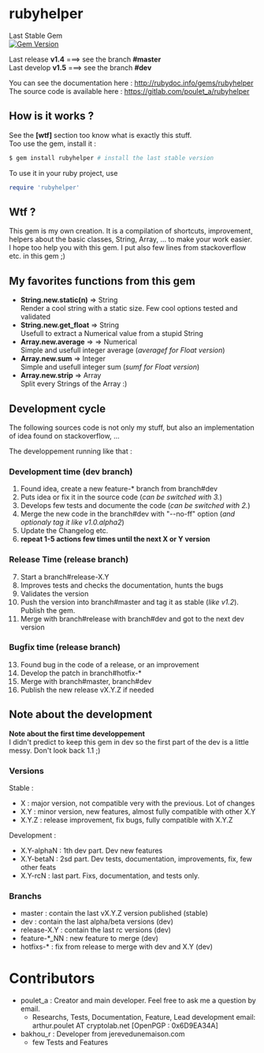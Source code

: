 # rubyhelper

Last Stable Gem  
[![Gem Version](https://badge.fury.io/rb/rubyhelper.svg)](http://badge.fury.io/rb/rubyhelper)  

Last release	**v1.4** ===> see the branch **#master**  
Last develop	**v1.5** ===> see the branch **#dev**  

You can see the documentation here : http://rubydoc.info/gems/rubyhelper  
The source code is available here  : https://gitlab.com/poulet_a/rubyhelper  


## How is it works ?
See the **[wtf]** section too know what is exactly this stuff.  
Too use the gem, install it :
```bash
$ gem install rubyhelper # install the last stable version
```

To use it in your ruby project, use
```ruby
require 'rubyhelper'
```


## Wtf ?
This gem is my own creation. It is a compilation of shortcuts, improvement,
helpers about the basic classes, String, Array, ... to make your work easier.  
I hope too help you with this gem. I put also few lines from stackoverflow etc.
in this gem ;)


## My favorites functions from this gem
- **String.new.static(n)** => String  
	Render a cool string with a static size. Few cool options tested and validated  
- **String.new.get_float** => String  
	Usefull to extract a Numerical value from a stupid String  
- **Array.new.average** =>  => Numerical  
	Simple and usefull integer average (*averagef for Float version*)  
- **Array.new.sum** => Integer  
	Simple and usefull integer sum (*sumf for Float version*)  
- **Array.new.strip** => Array  
	Split every Strings of the Array :)  


## Development cycle
The following sources code is not only my stuff, but also an implementation of
idea found on stackoverflow, ...  

The developpement running like that :  

### Development time (dev branch) ###
1. Found idea, create a new feature-* branch from branch#dev  
2. Puts idea or fix it in the source code (*can be switched with 3.*)  
3. Develops few tests and documente the code (*can be switched with 2.*)  
4. Merge the new code in the branch#dev with "--no-ff" option (*and optionaly tag it like v1.0.alpha2*)  
5. Update the Changelog etc.  
6. **repeat 1-5 actions few times until the next X or Y version**  

### Release Time (release branch) ###
7. Start a branch#release-X.Y  
8. Improves tests and checks the documentation, hunts the bugs  
9. Validates the version  
10. Push the version into branch#master and tag it as stable (*like v1.2*). Publish the gem.  
11. Merge with branch#release with branch#dev and got to the next dev version  

### Bugfix time (release branch) ###
13. Found bug in the code of a release, or an improvement  
14. Develop the patch in branch#hotfix-*  
15. Merge with branch#master, branch#dev  
16. Publish the new release vX.Y.Z if needed  


## Note about the development

**Note about the first time developpement**  
I didn't predict to keep this gem in dev so the first part of the dev
is a little messy. Don't look back 1.1 ;)  

### Versions
Stable :  
- X : major version, not compatible very with the previous. Lot of changes  
- X.Y : minor version, new features, almost fully compatible with other X.Y  
- X.Y.Z : release improvement, fix bugs, fully compatible with X.Y.Z  

Development :  
- X.Y-alphaN : 1th dev part. Dev new features  
- X.Y-betaN : 2sd part. Dev tests, documentation, improvements, fix, few other feats  
- X.Y-rcN : last part. Fixs, documentation, and tests only.  

### Branchs
- master : contain the last vX.Y.Z version published (stable)  
- dev : contain the last alpha/beta versions (dev)  
- release-X.Y : contain the last rc versions (dev)  
- feature-*_NN : new feature to merge (dev)  
- hotfixs-* : fix from release to merge with dev and X.Y (dev)


# Contributors
- poulet_a : Creator and main developer. Feel free to ask me a question by email.  
	- Researchs, Tests, Documentation, Feature, Lead development
	email: arthur.poulet AT cryptolab.net [OpenPGP : 0x6D9EA34A]  
- bakhou_r : Developer from jerevedunemaison.com
	- few Tests and Features
